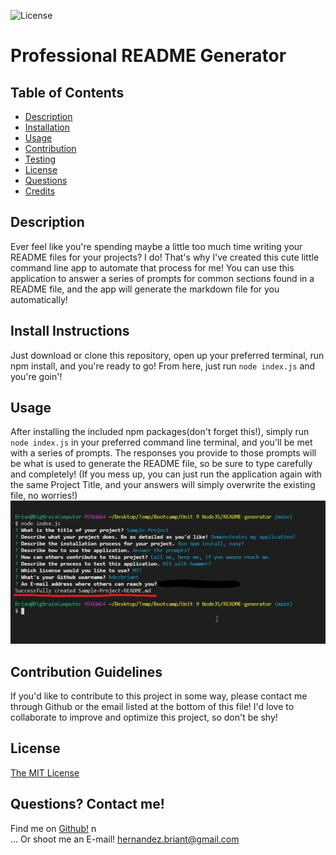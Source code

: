 
![License](https://img.shields.io/badge/license-MIT-blue)

# Professional README Generator 

## Table of Contents
- [Description](#Description)
- [Installation](#Install-Instructions)
- [Usage](#Usage)
- [Contribution](#Contribution-Guidelines)
- [Testing](#Test-Instructions)
- [License](#License)
- [Questions](#Questions?-Contact-Me!)
- [Credits](#Credits)

## Description
Ever feel like you're spending maybe a little too much time writing your README files for your projects?
I do! That's why I've created this cute little command line app to automate that process for me!
You can use this application to answer a series of prompts for common sections found in a README file,
and the app will generate the markdown file for you automatically!
  
## Install Instructions  
Just download or clone this repository, open up your preferred terminal, run npm install, and you're ready to go!
From here, just run `node index.js` and you're goin'!
  
## Usage  
After installing the included npm packages(don't forget this!), simply run `node index.js` in your preferred command line terminal,
and you'll be met with a series of prompts. The responses you provide to those prompts will be what is used to generate the README
file, so be sure to type carefully and completely!
(If you mess up, you can just run the application again with the same Project Title, and your answers will simply overwrite the
existing file, no worries!)
![Demonstration of App usage](./assets/images/sampleimg.jpg)
  
## Contribution Guidelines  
If you'd like to contribute to this project in some way, please contact me through Github or the email listed at the bottom 
of this file! I'd love to collaborate to improve and optimize this project, so don't be shy!

## License 
[The MIT License](https://opensource.org/licenses/MIT)

## Questions? Contact me!
Find me on [Github!](https://github.com/hdezbriant) n\
... Or shoot me an E-mail! <hernandez.briant@gmail.com>  
